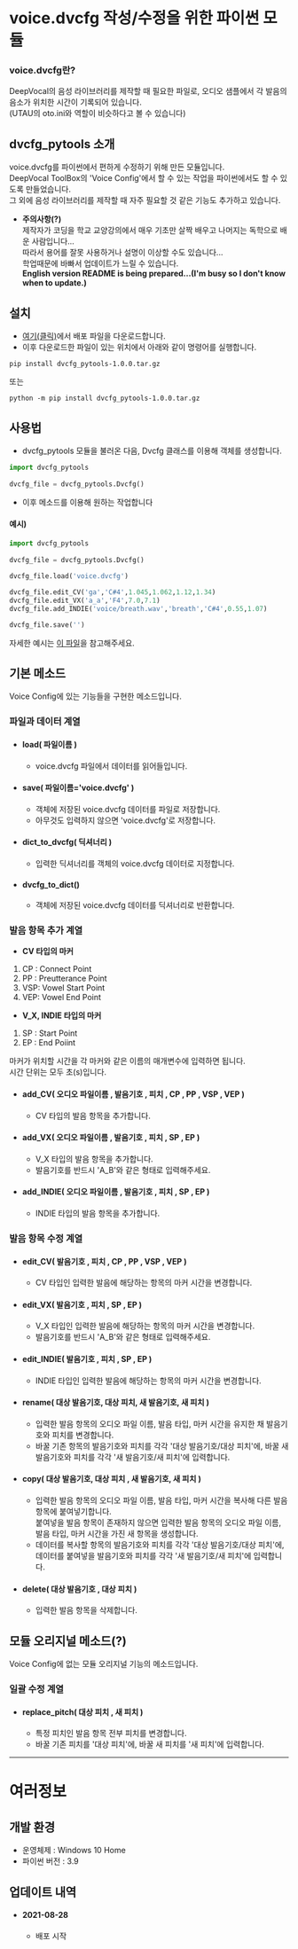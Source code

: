 # voice.dvcfg 작성/수정을 위한 파이썬 모듈

### voice.dvcfg란?   
DeepVocal의 음성 라이브러리를 제작할 때 필요한 파일로, 오디오 샘플에서 각 발음의 음소가 위치한 시간이 기록되어 있습니다.   
(UTAU의 oto.ini와 역할이 비슷하다고 볼 수 있습니다)
   
## dvcfg_pytools 소개   
voice.dvcfg를 파이썬에서 편하게 수정하기 위해 만든 모듈입니다.   
DeepVocal ToolBox의 'Voice Config'에서 할 수 있는 작업을 파이썬에서도 할 수 있도록 만들었습니다.   
그 외에 음성 라이브러리를 제작할 때 자주 필요할 것 같은 기능도 추가하고 있습니다.   
   
* **주의사항(?)**     
제작자가 코딩을 학교 교양강의에서 매우 기초만 살짝 배우고 나머지는 독학으로 배운 사람입니다...   
따라서 용어를 잘못 사용하거나 설명이 이상할 수도 있습니다...   
학업때문에 바빠서 업데이트가 느릴 수 있습니다.   
**English version README is being prepared...(I'm busy so I don't know when to update.)**


## 설치
* [여기(클릭)](https://github.com/Aniana0/dvcfg_pytools/raw/main/install/dvcfg_pytools-1.0.0.tar.gz)에서 배포 파일을 다운로드합니다.
* 이후 다운로드한 파일이 있는 위치에서 아래와 같이 명령어를 실행합니다.
```
pip install dvcfg_pytools-1.0.0.tar.gz
```
또는
```
python -m pip install dvcfg_pytools-1.0.0.tar.gz
```


## 사용법   
* dvcfg_pytools 모듈을 불러온 다음, Dvcfg 클래스를 이용해 객체를 생성합니다.

```Python
import dvcfg_pytools   
   
dvcfg_file = dvcfg_pytools.Dvcfg()
```   

* 이후 메소드를 이용해 원하는 작업합니다

#### 예시)

```Python
import dvcfg_pytools   
   
dvcfg_file = dvcfg_pytools.Dvcfg()
   
dvcfg_file.load('voice.dvcfg')

dvcfg_file.edit_CV('ga','C#4',1.045,1.062,1.12,1.34)
dvcfg_file.edit_VX('a_a','F4',7.0,7.1)
dvcfg_file.add_INDIE('voice/breath.wav','breath','C#4',0.55,1.07)

dvcfg_file.save('')
```   
자세한 예시는 [이 파일](https://drive.google.com/file/d/1ZvzIF6MUlEn1IRVJseAzOdWzQ1XJaEmL/view?usp=sharing)을 참고해주세요.

## 기본 메소드
Voice Config에 있는 기능들을 구현한 메소드입니다.

### 파일과 데이터 계열

* #### load( 파일이름 )
   * voice.dvcfg 파일에서 데이터를 읽어들입니다.
   
* #### save( 파일이름='voice.dvcfg' )
   * 객체에 저장된 voice.dvcfg 데이터를 파일로 저장합니다.
   * 아무것도 입력하지 않으면 'voice.dvcfg'로 저장합니다.
   
* #### dict_to_dvcfg( 딕셔너리 )
   * 입력한 딕셔너리를 객체의 voice.dvcfg 데이터로 지정합니다.

* #### dvcfg_to_dict()
   * 객체에 저장된 voice.dvcfg 데이터를 딕셔너리로 반환합니다.


### 발음 항목 추가 계열

* **CV 타입의 마커**
1. CP : Connect Point
2. PP : Preutterance Point
3. VSP: Vowel Start Point
4. VEP: Vowel End Point

* **V_X, INDIE 타입의 마커**
1. SP : Start Point
2. EP : End Poiint

마커가 위치할 시간을 각 마커와 같은 이름의 매개변수에 입력하면 됩니다.   
시간 단위는 모두 초(s)입니다.   


* #### add_CV( 오디오 파일이름 , 발음기호 , 피치 , CP , PP , VSP , VEP )
   * CV 타입의 발음 항목을 추가합니다.

* #### add_VX( 오디오 파일이름 , 발음기호 , 피치 , SP , EP )
   * V_X 타입의 발음 항목을 추가합니다.
   * 발음기호를 반드시 'A_B'와 같은 형태로 입력해주세요.

* #### add_INDIE( 오디오 파일이름 , 발음기호 , 피치 , SP , EP )
   * INDIE 타입의 발음 항목을 추가합니다.


### 발음 항목 수정 계열

* #### edit_CV( 발음기호 , 피치 , CP , PP , VSP , VEP )
   * CV 타입인 입력한 발음에 해당하는 항목의 마커 시간을 변경합니다.

* #### edit_VX( 발음기호 , 피치 , SP , EP )
   * V_X 타입인 입력한 발음에 해당하는 항목의 마커 시간을 변경합니다.
   * 발음기호를 반드시 'A_B'와 같은 형태로 입력해주세요.

* #### edit_INDIE( 발음기호 , 피치 , SP , EP )
   * INDIE 타입인 입력한 발음에 해당하는 항목의 마커 시간을 변경합니다.

* #### rename( 대상 발음기호, 대상 피치, 새 발음기호, 새 피치 )
   * 입력한 발음 항목의 오디오 파일 이름, 발음 타입, 마커 시간을 유지한 채 발음기호와 피치를 변경합니다.
   * 바꿀 기존 항목의 발음기호와 피치를 각각 '대상 발음기호/대상 피치'에, 바꿀 새 발음기호와 피치를 각각 '새 발음기호/새 피치'에 입력합니다.

* #### copy( 대상 발음기호, 대상 피치 , 새 발음기호, 새 피치 )
   * 입력한 발음 항목의 오디오 파일 이름, 발음 타입, 마커 시간을 복사해 다른 발음 항목에 붙여넣기합니다.   
   붙여넣을 발음 항목이 존재하지 않으면 입력한 발음 항목의 오디오 파일 이름, 발음 타입, 마커 시간을 가진 새 항목을 생성합니다.
   * 데이터를 복사할 항목의 발음기호와 피치를 각각 '대상 발음기호/대상 피치'에, 데이터를 붙여넣을 발음기호와 피치를 각각 '새 발음기호/새 피치'에 입력합니다.

* #### delete( 대상 발음기호 , 대상 피치 )
   * 입력한 발음 항목을 삭제합니다.


## 모듈 오리지널 메소드(?)
Voice Config에 없는 모듈 오리지널 기능의 메소드입니다.

### 일괄 수정 계열

* #### replace_pitch( 대상 피치 , 새 피치 )
   * 특정 피치인 발음 항목 전부 피치를 변경합니다.
   * 바꿀 기존 피치를 '대상 피치'에, 바꿀 새 피치를 '새 피치'에 입력합니다.

- - -
# 여러정보

## 개발 환경
* 운영체제 : Windows 10 Home
* 파이썬 버전 : 3.9

## 업데이트 내역
* #### 2021-08-28
   * 배포 시작
